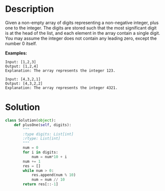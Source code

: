 # Description

Given a non-empty array of digits representing a non-negative integer, plus one to the integer.
The digits are stored such that the most significant digit is at the head of the list, 
and each element in the array contain a single digit.
You may assume the integer does not contain any leading zero, except the number 0 itself.

**Examples:**

```
Input: [1,2,3]
Output: [1,2,4]
Explanation: The array represents the integer 123.

Input: [4,3,2,1]
Output: [4,3,2,2]
Explanation: The array represents the integer 4321.
```

# Solution

```python
class Solution(object):
    def plusOne(self, digits):
        """
        :type digits: List[int]
        :rtype: List[int]
        """
        num = 0
        for i in digits:
            num = num*10 + i
        num += 1
        res = []
        while num > 0:
            res.append(num % 10)
            num = num // 10
        return res[::-1]
```        
